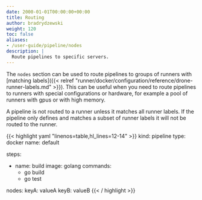 ```yaml
---
date: 2000-01-01T00:00:00+00:00
title: Routing
author: bradrydzewski
weight: 120
toc: false
aliases:
- /user-guide/pipeline/nodes
description: |
  Route pipelines to specific servers.
---
```


The `nodes` section can be used to route pipelines to groups of runners with [matching labels]({{< relref "runner/docker/configuration/reference/drone-runner-labels.md" >}}). This can be useful when you need to route pipelines to runners with special configurations or hardware, for example a pool of runners with gpus or with high memory.

<div class="alert">
A pipeline is not routed to a runner unless it matches all runner labels. If the pipeline only defines and matches a subset of runner labels it will not be routed to the runner.
</div>

{{< highlight yaml "linenos=table,hl_lines=12-14" >}}
kind: pipeline
type: docker
name: default

steps:
- name: build
  image: golang
  commands:
  - go build
  - go test

nodes:
  keyA: valueA
  keyB: valueB
{{< / highlight >}}
